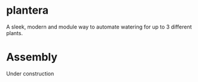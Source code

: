 # plantera
A sleek, modern and module way to automate watering for up to 3 different plants.

# Assembly
Under construction
